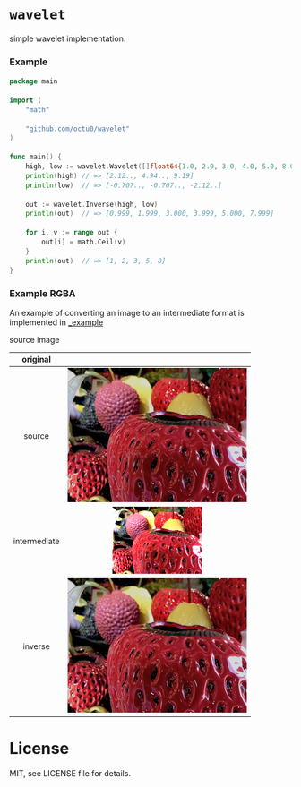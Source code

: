 # `wavelet`

simple wavelet implementation.

### Example

```go
package main

import (
	"math"

	"github.com/octu0/wavelet"
)

func main() {
	high, low := wavelet.Wavelet([]float64{1.0, 2.0, 3.0, 4.0, 5.0, 8.0})
	println(high) // => [2.12.., 4.94.., 9.19]
	println(low)  // => [-0.707.., -0.707.., -2.12..]

	out := wavelet.Inverse(high, low)
	println(out)  // => [0.999, 1.999, 3.000, 3.999, 5.000, 7.999]

	for i, v := range out {
		out[i] = math.Ceil(v)
	}
	println(out)  // => [1, 2, 3, 5, 8]
}
```

### Example RGBA

An example of converting an image to an intermediate format is implemented in [_example](https://github.com/octu0/wavelet/tree/master/_example)

source image 

| original      |                                       |
| :-----------: | :-----------------------------------: |
| source        | ![cropped](_example/src.png)          |
| intermediate  | ![cropped](_example/intermediate.png) |
| inverse       | ![inverse](_example/inverse.png)      |

# License

MIT, see LICENSE file for details.
